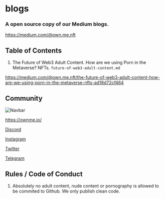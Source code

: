 # blogs

### A open source copy of our Medium blogs.

https://medium.com/@own.me.nft

## Table of Contents

1. The Future of Web3 Adult Content. How are we using Porn in the Metaverse? NFTs. `future-of-web3-adult-content.md`

https://medium.com/@own.me.nft/the-future-of-web3-adult-content-how-are-we-using-porn-in-the-metaverse-nfts-ad18d72cf464


## Community

![Navbar](https://user-images.githubusercontent.com/27584221/137842947-f80ab90a-cbba-4382-b729-dfb94e0e32f0.png)

https://ownme.io/

[Discord](https://discord.gg/Ww5nckNGpS)

[Instagram](https://www.instagram.com/own_me_nft/)

[Twitter](https://twitter.com/own_me_nft)

[Telegram](https://t.me/own_me_nft)

## Rules / Code of Conduct

1. Absolutely no adult content, nude content or pornography is allowed to be commited to Github. We only publish clean code.
